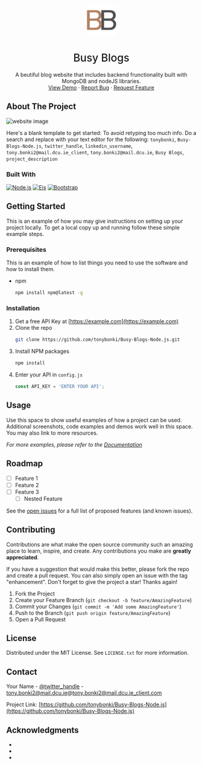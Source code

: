 <!-- Improved compatibility of back to top link: See: https://github.com/othneildrew/Best-README-Template/pull/73 -->
<a name="readme-top"></a>

<!-- PROJECT LOGO -->
<br />
<div align="center">
  <a href="https://github.com/tonybonki/Busy-Blogs-Node.js">
    <img src="Busy Blogs/public/tab-logo.png" alt="Logo" width="80" height="80">
  </a>

<h1 style='font-weight:500' align="center">Busy Blogs</h1>

  <p align="center">
    A beutiful blog website that includes backend frunctionality built with MongoDB and nodeJS libraries.
    <br />
    <a href="https://github.com/tonybonki/Busy-Blogs-Node.js">View Demo</a>
    ·
    <a href="https://github.com/tonybonki/Busy-Blogs-Node.js/issues">Report Bug</a>
    ·
    <a href="https://github.com/tonybonki/Busy-Blogs-Node.js/issues">Request Feature</a>
  </p>
</div>


<!-- ABOUT THE PROJECT -->
## About The Project


<img src="https://i.ibb.co/m0GnGSc/website-main.png" alt="website image" style='' width="720">


Here's a blank template to get started: To avoid retyping too much info. Do a search and replace with your text editor for the following: `tonybonki`, `Busy-Blogs-Node.js`, `twitter_handle`, `linkedin_username`, `tony.bonki2@mail.dcu.ie_client`, `tony.bonki2@mail.dcu.ie`, `Busy Blogs`, `project_description`




### Built With

 [![Node.js][Node.js]][Node-url]
 [![Ejs][Ejs.co]][Ejs-url]
 [![Bootstrap][Bootstrap.com]][Bootstrap-url]




<!-- GETTING STARTED -->
## Getting Started

This is an example of how you may give instructions on setting up your project locally.
To get a local copy up and running follow these simple example steps.

### Prerequisites

This is an example of how to list things you need to use the software and how to install them.
* npm
  ```sh
  npm install npm@latest -g
  ```

### Installation

1. Get a free API Key at [https://example.com](https://example.com)
2. Clone the repo
   ```sh
   git clone https://github.com/tonybonki/Busy-Blogs-Node.js.git
   ```
3. Install NPM packages
   ```sh
   npm install
   ```
4. Enter your API in `config.js`
   ```js
   const API_KEY = 'ENTER YOUR API';
   ```




<!-- USAGE EXAMPLES -->
## Usage

Use this space to show useful examples of how a project can be used. Additional screenshots, code examples and demos work well in this space. You may also link to more resources.

_For more examples, please refer to the [Documentation](https://example.com)_




<!-- ROADMAP -->
## Roadmap

- [ ] Feature 1
- [ ] Feature 2
- [ ] Feature 3
    - [ ] Nested Feature

See the [open issues](https://github.com/tonybonki/Busy-Blogs-Node.js/issues) for a full list of proposed features (and known issues).




<!-- CONTRIBUTING -->
## Contributing

Contributions are what make the open source community such an amazing place to learn, inspire, and create. Any contributions you make are **greatly appreciated**.

If you have a suggestion that would make this better, please fork the repo and create a pull request. You can also simply open an issue with the tag "enhancement".
Don't forget to give the project a star! Thanks again!

1. Fork the Project
2. Create your Feature Branch (`git checkout -b feature/AmazingFeature`)
3. Commit your Changes (`git commit -m 'Add some AmazingFeature'`)
4. Push to the Branch (`git push origin feature/AmazingFeature`)
5. Open a Pull Request




<!-- LICENSE -->
## License

Distributed under the MIT License. See `LICENSE.txt` for more information.




<!-- CONTACT -->
## Contact

Your Name - [@twitter_handle](https://twitter.com/twitter_handle) - tony.bonki2@mail.dcu.ie@tony.bonki2@mail.dcu.ie_client.com

Project Link: [https://github.com/tonybonki/Busy-Blogs-Node.js](https://github.com/tonybonki/Busy-Blogs-Node.js)




<!-- ACKNOWLEDGMENTS -->
## Acknowledgments

* []()
* []()
* []()




<!-- MARKDOWN LINKS & IMAGES -->
<!-- https://www.markdownguide.org/basic-syntax/#reference-style-links -->
[contributors-shield]: https://img.shields.io/github/contributors/tonybonki/Busy-Blogs-Node.js.svg?style=for-the-badge
[contributors-url]: https://github.com/tonybonki/Busy-Blogs-Node.js/graphs/contributors
[forks-shield]: https://img.shields.io/github/forks/tonybonki/Busy-Blogs-Node.js.svg?style=for-the-badge
[forks-url]: https://github.com/tonybonki/Busy-Blogs-Node.js/network/members
[stars-shield]: https://img.shields.io/github/stars/tonybonki/Busy-Blogs-Node.js.svg?style=for-the-badge
[stars-url]: https://github.com/tonybonki/Busy-Blogs-Node.js/stargazers
[issues-shield]: https://img.shields.io/github/issues/tonybonki/Busy-Blogs-Node.js.svg?style=for-the-badge
[issues-url]: https://github.com/tonybonki/Busy-Blogs-Node.js/issues
[license-shield]: https://img.shields.io/github/license/tonybonki/Busy-Blogs-Node.js.svg?style=for-the-badge
[license-url]: https://github.com/tonybonki/Busy-Blogs-Node.js/blob/master/LICENSE.txt
[Node.js]: https://img.shields.io/badge/Node.js-000000?style=for-the-badge&logo=Nodedotjs&logoColor=white
[Node-url]: https://Nodejs.org/
[Ejs.co]: https://img.shields.io/badge/Ejs-20232A?style=for-the-badge&logo=Ejs&logoColor=61DAFB
[Ejs-url]: https://Ejs.co/
[Bootstrap.com]: https://img.shields.io/badge/Bootstrap-563D7C?style=for-the-badge&logo=bootstrap&logoColor=white
[Bootstrap-url]: https://getbootstrap.com
